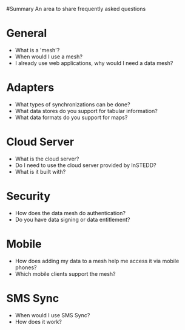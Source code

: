 #Summary An area to share frequently asked questions

# General #
  * What is a 'mesh'?
  * When would I use a mesh?
  * I already use web applications, why would I need a data mesh?

# Adapters #
  * What types of synchronizations can be done?
  * What data stores do you support for tabular information?
  * What data formats do you support for maps?

# Cloud Server #
  * What is the cloud server?
  * Do I need to use the cloud server provided by InSTEDD?
  * What is it built with?

# Security #
  * How does the data mesh do authentication?
  * Do you have data signing or data entitlement?

# Mobile #
  * How does adding my data to a mesh help me access it via mobile phones?
  * Which mobile clients support the mesh?

# SMS Sync #
  * When would I use SMS Sync?
  * How does it work?
